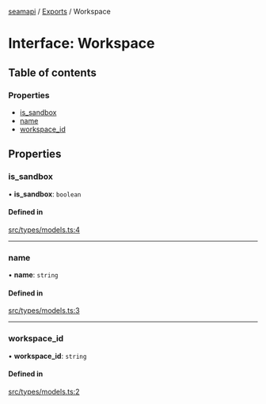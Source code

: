 [seamapi](../README.md) / [Exports](../modules.md) / Workspace

# Interface: Workspace

## Table of contents

### Properties

- [is\_sandbox](Workspace.md#is_sandbox)
- [name](Workspace.md#name)
- [workspace\_id](Workspace.md#workspace_id)

## Properties

### is\_sandbox

• **is\_sandbox**: `boolean`

#### Defined in

[src/types/models.ts:4](https://github.com/hello-seam/seamapi-javascript/blob/48ada3e/src/types/models.ts#L4)

___

### name

• **name**: `string`

#### Defined in

[src/types/models.ts:3](https://github.com/hello-seam/seamapi-javascript/blob/48ada3e/src/types/models.ts#L3)

___

### workspace\_id

• **workspace\_id**: `string`

#### Defined in

[src/types/models.ts:2](https://github.com/hello-seam/seamapi-javascript/blob/48ada3e/src/types/models.ts#L2)
